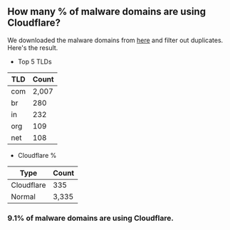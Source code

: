 ## How many % of malware domains are using Cloudflare?


We downloaded the malware domains from [here](https://urlhaus.abuse.ch) and filter out duplicates.
Here's the result.


[//]: # (start replacement)


- Top 5 TLDs

| TLD | Count |
| --- | --- |
| com | 2,007 |
| br | 280 |
| in | 232 |
| org | 109 |
| net | 108 |


- Cloudflare %

| Type | Count |
| --- | --- |
| Cloudflare | 335 |
| Normal | 3,335 |


### 9.1% of malware domains are using Cloudflare.